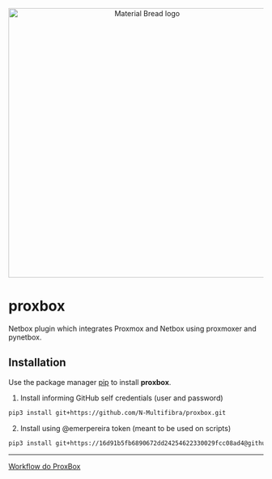 <p align="center">
  <img width="532" src="https://github.com/N-Multifibra/proxbox/blob/main/etc/img/proxbox-full-logo.png" alt="Material Bread logo">
</p>


# proxbox
Netbox plugin which integrates Proxmox and Netbox using proxmoxer and pynetbox.


## Installation

Use the package manager [pip](https://pip.pypa.io/en/stable/) to install **proxbox**.

1. Install informing GitHub self credentials (user and password)

```bash
pip3 install git+https://github.com/N-Multifibra/proxbox.git

```
2. Install using @emerpereira token (meant to be used on scripts)

```bash
pip3 install git+https://16d91b5fb6890672dd24254622330029fcc08ad4@github.com/N-Multifibra/proxbox.git
```

---

[Workflow do ProxBox](https://whimsical.com/proxbox-integracao-netbox-e-proxmox-XtrSijkFx2ZUKmkcAZqoUx)
